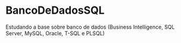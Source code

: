# BancoDeDadosSQL
Estudando a base sobre banco de dados (Business Intelligence, SQL Server, MySQL, Oracle, T-SQL e PLSQL)
